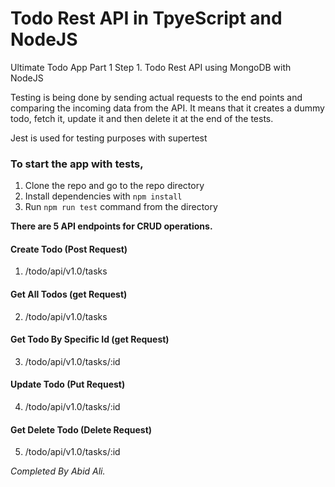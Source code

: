 # Todo Rest API in TpyeScript and NodeJS
Ultimate Todo App
Part 1 Step 1. Todo Rest API using MongoDB with NodeJS

Testing is being done by sending actual requests to the end points and comparing the incoming data from the API. It means that it creates a dummy todo, fetch it, update it and then delete it at the end of the tests.

Jest is used for testing purposes with supertest

### To start the app with tests,
1. Clone the repo and go to the repo directory
2. Install dependencies with `npm install`
3. Run `npm run test` command from the directory

**There are 5 API endpoints for CRUD operations.**
#### Create Todo (Post Request)
1. /todo/api/v1.0/tasks

#### Get All Todos (get Request)
2. /todo/api/v1.0/tasks

#### Get Todo By Specific Id (get Request)
3. /todo/api/v1.0/tasks/:id

#### Update Todo (Put Request)
4. /todo/api/v1.0/tasks/:id

#### Get Delete Todo (Delete Request)
5. /todo/api/v1.0/tasks/:id

*Completed By Abid Ali.*